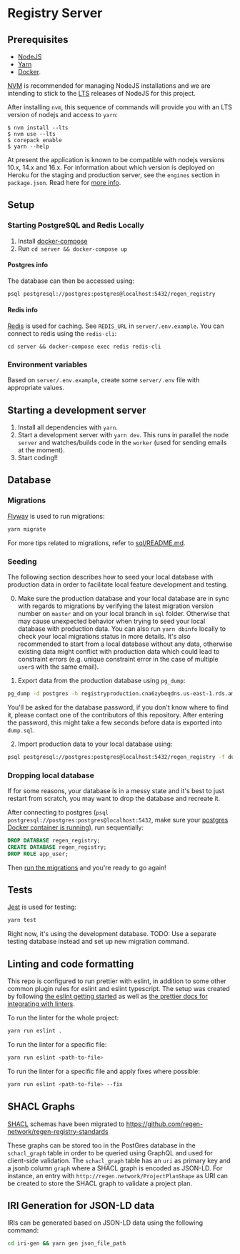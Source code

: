 # Registry Server

## Prerequisites

- [NodeJS](https://nodejs.org/en/)
- [Yarn](https://yarnpkg.com/en/)
- [Docker](https://www.docker.com).

[NVM](https://github.com/nvm-sh/nvm) is recommended for managing NodeJS
installations and we are intending to stick to the
[LTS](https://github.com/nvm-sh/nvm#long-term-support) releases of NodeJS for
this project.

After installing `nvm`, this sequence of commands will provide you with an LTS
version of nodejs and access to `yarn`:

```
$ nvm install --lts
$ nvm use --lts
$ corepack enable
$ yarn --help
```

At present the application is known to be compatible with
nodejs versions 10.x, 14.x and 16.x. For information about
which version is deployed on Heroku for the staging and production
server, see the `engines` section in `package.json`. Read here for
[more info](https://devcenter.heroku.com/articles/nodejs-support#specifying-a-node-js-version).

## Setup

### Starting PostgreSQL and Redis Locally

1. Install [docker-compose](https://docs.docker.com/compose/install/)
2. Run `cd server && docker-compose up`

#### Postgres info

The database can then be accessed using:
```sh
psql postgresql://postgres:postgres@localhost:5432/regen_registry
```

#### Redis info

[Redis](https://redis.io//) is used for caching. See `REDIS_URL` in `server/.env.example`.
You can connect to redis using the `redis-cli`:

```
cd server && docker-compose exec redis redis-cli
```

### Environment variables

Based on `server/.env.example`, create some `server/.env` file with appropriate values.

## Starting a development server

1. Install all dependencies with `yarn`.
2. Start a development server with `yarn dev`. This runs in parallel the node `server` and watches/builds code in the `worker` (used for sending emails at the moment).
3. Start coding!!

## Database

### Migrations

[Flyway](https://flywaydb.org) is used to run migrations:
```sh
yarn migrate
```

For more tips related to migrations, refer to [sql/README.md](sql/README.md).

### Seeding

The following section describes how to seed your local database with production data in order to facilitate local feature development and testing.

0. Make sure the production database and your local database are in sync with regards to migrations by verifying the latest migration version number on `master` and on your local branch in `sql` folder. Otherwise that may cause unexpected behavior when trying to seed your local database with production data.
You can also run `yarn dbinfo` locally to check your local migrations status in more details.
It's also recommended to start from a local database without any data, otherwise existing data might conflict with production data which could lead to constraint errors (e.g. unique constraint error in the case of multiple `user`s with the same email).

1. Export data from the production database using `pg_dump`:
```sh
pg_dump -d postgres -h registryproduction.cna6zybeqdns.us-east-1.rds.amazonaws.com -p 5432 -U postgres --file dump.sql --data-only
```
You'll be asked for the database password, if you don't know where to find it, please contact one of the contributors of this repository.
After entering the password, this might take a few seconds before data is exported into `dump.sql`.

2. Import production data to your local database using:
```sh
psql postgresql://postgres:postgres@localhost:5432/regen_registry -f dump.sql
```

### Dropping local database

If for some reasons, your database is in a messy state and it's best to just restart from scratch, you may want to drop the database and recreate it.

After connecting to postgres (`psql postgresql://postgres:postgres@localhost:5432`, make sure your [postgres Docker container is running](#starting-postgresql-locally)), run sequentially:
```sql
DROP DATABASE regen_registry;
CREATE DATABASE regen_registry;
DROP ROLE app_user;
```

Then [run the migrations](#migrations) and you're ready to go again!

## Tests

[Jest](https://jestjs.io/) is used for testing:
```sh
yarn test
```

Right now, it's using the development database.
TODO: Use a separate testing database instead and set up new migration command.

## Linting and code formatting 

This repo is configured to run prettier with eslint, in addition to some other
common plugin rules for eslint and eslint typescript. The setup was created by
following [the eslint getting started][1] as well as [the prettier docs for
integrating with linters][2].

To run the linter for the whole project:
```sh
yarn run eslint .
```

To run the linter for a specific file:
```sh
yarn run eslint <path-to-file>
```

To run the linter for a specific file and apply fixes where possible:
```sh
yarn run eslint <path-to-file> --fix
```

## SHACL Graphs

[SHACL](https://www.w3.org/TR/shacl/) schemas have been migrated to https://github.com/regen-network/regen-registry-standards

These graphs can be stored too in the PostGres database in the `schacl_graph` table in order to be queried using GraphQL and used for client-side validation.
The `schacl_graph` table has an `uri` as primary key and a jsonb column `graph` where a SHACL graph is encoded as JSON-LD.
For instance, an entry with `http://regen.network/ProjectPlanShape` as URI can be created to store the SHACL graph to validate a project plan.

## IRI Generation for JSON-LD data

IRIs can be generated based on JSON-LD data using the following command:

```sh
cd iri-gen && yarn gen json_file_path
```

[1]: https://eslint.org/docs/user-guide/getting-started
[2]: https://prettier.io/docs/en/integrating-with-linters.html 
